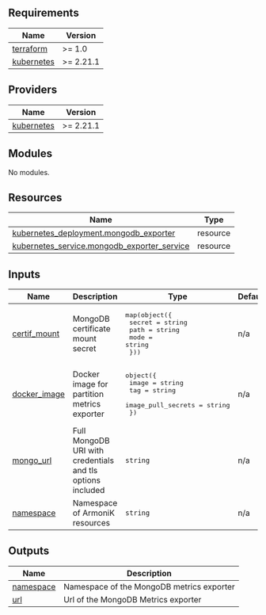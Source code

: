 <!-- BEGIN_TF_DOCS -->
## Requirements

| Name | Version |
|------|---------|
| <a name="requirement_terraform"></a> [terraform](#requirement\_terraform) | >= 1.0 |
| <a name="requirement_kubernetes"></a> [kubernetes](#requirement\_kubernetes) | >= 2.21.1 |

## Providers

| Name | Version |
|------|---------|
| <a name="provider_kubernetes"></a> [kubernetes](#provider\_kubernetes) | >= 2.21.1 |

## Modules

No modules.

## Resources

| Name | Type |
|------|------|
| [kubernetes_deployment.mongodb_exporter](https://registry.terraform.io/providers/hashicorp/kubernetes/latest/docs/resources/deployment) | resource |
| [kubernetes_service.mongodb_exporter_service](https://registry.terraform.io/providers/hashicorp/kubernetes/latest/docs/resources/service) | resource |

## Inputs

| Name | Description | Type | Default | Required |
|------|-------------|------|---------|:--------:|
| <a name="input_certif_mount"></a> [certif\_mount](#input\_certif\_mount) | MongoDB certificate mount secret | <pre>map(object({<br>    secret = string<br>    path   = string<br>    mode   = string<br>  }))</pre> | n/a | yes |
| <a name="input_docker_image"></a> [docker\_image](#input\_docker\_image) | Docker image for partition metrics exporter | <pre>object({<br>    image              = string<br>    tag                = string<br>    image_pull_secrets = string<br>  })</pre> | n/a | yes |
| <a name="input_mongo_url"></a> [mongo\_url](#input\_mongo\_url) | Full MongoDB URI with credentials and tls options included | `string` | n/a | yes |
| <a name="input_namespace"></a> [namespace](#input\_namespace) | Namespace of ArmoniK resources | `string` | n/a | yes |

## Outputs

| Name | Description |
|------|-------------|
| <a name="output_namespace"></a> [namespace](#output\_namespace) | Namespace of the MongoDB metrics exporter |
| <a name="output_url"></a> [url](#output\_url) | Url of the MongoDB Metrics exporter |
<!-- END_TF_DOCS -->